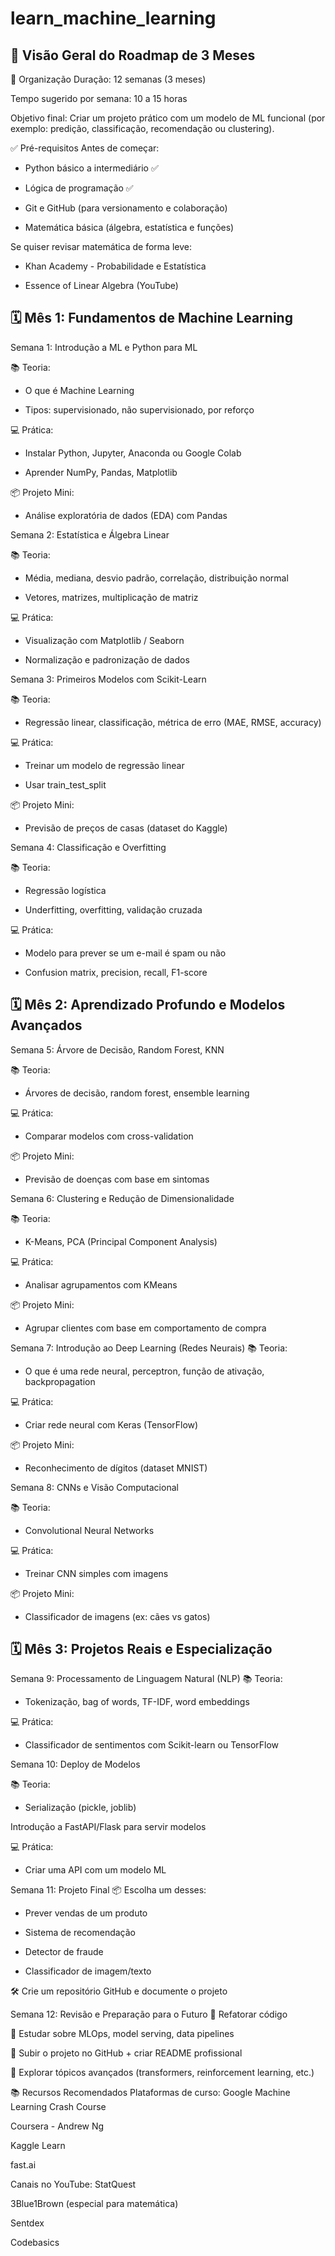 # learn_machine_learning

## 🧭 Visão Geral do Roadmap de 3 Meses

📅 Organização
Duração: 12 semanas (3 meses)

Tempo sugerido por semana: 10 a 15 horas

Objetivo final: Criar um projeto prático com um modelo de ML funcional (por exemplo: predição, classificação, recomendação ou clustering).

✅ Pré-requisitos
Antes de começar:

* Python básico a intermediário ✅

* Lógica de programação ✅

* Git e GitHub (para versionamento e colaboração)

* Matemática básica (álgebra, estatística e funções)

Se quiser revisar matemática de forma leve:

* Khan Academy - Probabilidade e Estatística

* Essence of Linear Algebra (YouTube)

## 🗓️ Mês 1: Fundamentos de Machine Learning

Semana 1: Introdução a ML e Python para ML

📚 Teoria:

* O que é Machine Learning

* Tipos: supervisionado, não supervisionado, por reforço

💻 Prática:

* Instalar Python, Jupyter, Anaconda ou Google Colab

* Aprender NumPy, Pandas, Matplotlib

📦 Projeto Mini:

* Análise exploratória de dados (EDA) com Pandas

Semana 2: Estatística e Álgebra Linear

📚 Teoria:

* Média, mediana, desvio padrão, correlação, distribuição normal

* Vetores, matrizes, multiplicação de matriz

💻 Prática:

* Visualização com Matplotlib / Seaborn

* Normalização e padronização de dados

Semana 3: Primeiros Modelos com Scikit-Learn

📚 Teoria:

* Regressão linear, classificação, métrica de erro (MAE, RMSE, accuracy)

💻 Prática:

* Treinar um modelo de regressão linear

* Usar train_test_split

📦 Projeto Mini:

* Previsão de preços de casas (dataset do Kaggle)

Semana 4: Classificação e Overfitting

📚 Teoria:

* Regressão logística

* Underfitting, overfitting, validação cruzada

💻 Prática:

* Modelo para prever se um e-mail é spam ou não

* Confusion matrix, precision, recall, F1-score

## 🗓️ Mês 2: Aprendizado Profundo e Modelos Avançados

Semana 5: Árvore de Decisão, Random Forest, KNN

📚 Teoria:

* Árvores de decisão, random forest, ensemble learning

💻 Prática:

* Comparar modelos com cross-validation

📦 Projeto Mini:

* Previsão de doenças com base em sintomas

Semana 6: Clustering e Redução de Dimensionalidade

📚 Teoria:

* K-Means, PCA (Principal Component Analysis)

💻 Prática:

* Analisar agrupamentos com KMeans

📦 Projeto Mini:

* Agrupar clientes com base em comportamento de compra

Semana 7: Introdução ao Deep Learning (Redes Neurais)
📚 Teoria:

* O que é uma rede neural, perceptron, função de ativação, backpropagation

💻 Prática:

* Criar rede neural com Keras (TensorFlow)

📦 Projeto Mini:

* Reconhecimento de dígitos (dataset MNIST)

Semana 8: CNNs e Visão Computacional

📚 Teoria:

* Convolutional Neural Networks

💻 Prática:

* Treinar CNN simples com imagens

📦 Projeto Mini:

* Classificador de imagens (ex: cães vs gatos)

## 🗓️ Mês 3: Projetos Reais e Especialização

Semana 9: Processamento de Linguagem Natural (NLP)
📚 Teoria:

* Tokenização, bag of words, TF-IDF, word embeddings

💻 Prática:

* Classificador de sentimentos com Scikit-learn ou TensorFlow

Semana 10: Deploy de Modelos

📚 Teoria:

* Serialização (pickle, joblib)

Introdução a FastAPI/Flask para servir modelos

💻 Prática:

* Criar uma API com um modelo ML

Semana 11: Projeto Final
📦 Escolha um desses:

* Prever vendas de um produto

* Sistema de recomendação

* Detector de fraude

* Classificador de imagem/texto

🛠️ Crie um repositório GitHub e documente o projeto

Semana 12: Revisão e Preparação para o Futuro
🎯 Refatorar código

📘 Estudar sobre MLOps, model serving, data pipelines

🔗 Subir o projeto no GitHub + criar README profissional

🧠 Explorar tópicos avançados (transformers, reinforcement learning, etc.)

📚 Recursos Recomendados
Plataformas de curso:
Google Machine Learning Crash Course

Coursera - Andrew Ng

Kaggle Learn

fast.ai

Canais no YouTube:
StatQuest

3Blue1Brown (especial para matemática)

Sentdex

Codebasics
